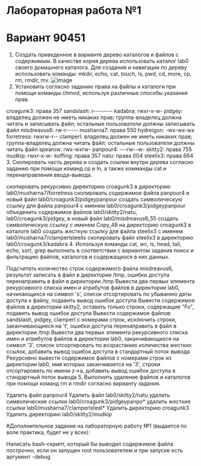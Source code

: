 # Лабораторная работа №1

# Вариант 90451

1. Создать приведенное в варианте дерево каталогов и файлов с содержимым. В качестве корня дерева использовать каталог lab0 своего домашнего каталога. Для создания и навигации по дереву использовать команды: mkdir, echo, cat, touch, ls, pwd, cd, more, cp, rm, rmdir, mv.
![image](https://github.com/sergeyprohaker/ITMO_Studies/assets/46615564/412dbe65-6b3d-4d3b-a857-6d38b0bbbb5e)
2. Установить согласно заданию права на файлы и каталоги при помощи команды chmod, используя различные способы указания прав.

croagunk3: права 357
sandslash: r--------
kadabra: rwxr-x-w-
pidgey: владелец должен не иметь никаких прав; группа-владелец должна читать и записывать файл; остальные пользователи должны записывать файл
misdreavus6: rw-r-----
musharna7: права 550
hydreigon: -wx-wx-wx
forretress: rwxrw-r--
clamperl: владелец должен не иметь никаких прав; группа-владелец должна читать файл; остальные пользователи должны читать файл
spearow: rwx-wxrw-
panpour4: ---rw--w-
skitty2: права 755
mudkip: rwxr-x-w-
koffing: права 357
natu: права 004
steelix3: права 664
3. Скопировать часть дерева и создать ссылки внутри дерева согласно заданию при помощи команд cp и ln, а также комманды cat и перенаправления ввода-вывода.

скопировать рекурсивно директорию croagunk3 в директорию lab0/musharna7/forretress
скопировать содержимое файла panpour4 в новый файл lab0/croagunk3/pidgeypanpour
cоздать символическую ссылку для файла panpour4 с именем lab0/croagunk3/pidgeypanpour
объеденить содержимое файлов lab0/skitty2/natu, lab0/croagunk3/pidgey, в новый файл lab0/misdreavus6_55
создать символическую ссылку c именем Copy_48 на директорию croagunk3 в каталоге lab0
cоздать жесткую ссылку для файла steelix3 с именем lab0/musharna7/clamperlsteelix
скопировать файл steelix3 в директорию lab0/croagunk3/kadabra
4. Используя команды cat, wc, ls, head, tail, echo, sort, grep выполнить в соответствии с вариантом задания поиск и фильтрацию файлов, каталогов и содержащихся в них данных.

Подсчитать количество строк содержимого файла misdreavus6, результат записать в файл в директории /tmp, ошибки доступа перенаправить в файл в директории /tmp
Вывести два первых элемента рекурсивного списка имен и атрибутов файлов в директории lab0, начинающихся на символ 's', список отсортировать по убыванию даты доступа к файлу, подавить вывод ошибок доступа
Вывести содержимое файлов в директории skitty2, оставить только строки, содержащие "Fo", подавить вывод ошибок доступа
Вывести содержимое файлов: sandslash, pidgey, clamperl с номерами строк, исключить строки, заканчивающиеся на 't', ошибки доступа перенаправить в файл в директории /tmp
Вывести два первых элемента рекурсивного списка имен и атрибутов файлов в директории lab0, заканчивающихся на символ '3', список отсортировать по возрастанию количества жестких ссылок, добавить вывод ошибок доступа в стандартный поток вывода
Рекурсивно вывести содержимое файлов с номерами строк из директории lab0, имя которых заканчивается на '3', строки отсортировать по имени z->a, добавить вывод ошибок доступа в стандартный поток вывода
5. Выполнить удаление файлов и каталогов при помощи команд rm и rmdir согласно варианту задания.

Удалить файл panpour4
Удалить файл lab0/skitty2/natu
удалить символические ссылки lab0/croagunk3/pidgeypanpo*
удалить жесткие ссылки lab0/musharna7/clamperlsteel*
Удалить директорию croagunk3
Удалить директорию lab0/skitty2/mudkip

#Дополнительное задание на лабораторную работу №1 (выдается по воле практика, будет не у всех):

Написать bash-скрипт, который бы выводил содержимое файла построчно, если он запущен root пользователем и при запуске есть аргумент -debug
